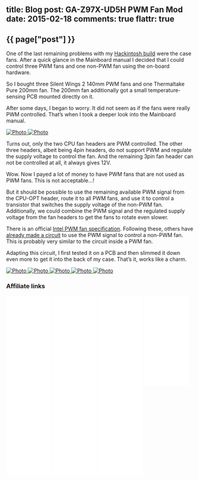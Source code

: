 title: Blog
post: GA-Z97X-UD5H PWM Fan Mod
date: 2015-02-18
comments: true
flattr: true
---

## {{ page["post"] }}
<!--%
from datetime import datetime
date = datetime.strptime(page["date"], "%Y-%m-%d").strftime("%B %d, %Y")
print "*Posted at %s.*" % date
%-->

One of the last remaining problems with my [Hackintosh build](http://xythobuz.de/2015_01_31_hackintosh.html) were the case fans. After a quick glance in the Mainboard manual I decided that I could control three PWM fans and one non-PWM fan using the on-board hardware.

So I bought three Silent Wings 2 140mm PWM fans and one Thermaltake Pure 200mm fan. The 200mm fan additionally got a small temperature-sensing PCB mounted directly on it.

After some days, I began to worry. It did not seem as if the fans were really PWM controlled. That’s when I took a deeper look into the Mainboard manual.

<div class="yoxview">
    <a href="img/fans1.png" class="thumbnail">
        <img src="img/fans1_small.png" alt="Photo" title="Manual excerpt">
    </a>
    <a href="img/fans2.png" class="thumbnail">
        <img src="img/fans2_small.png" alt="Photo" title="Mainboard review excerpt">
    </a>
</div>

Turns out, only the two CPU fan headers are PWM controlled. The other three headers, albeit being 4pin headers, do not support PWM and regulate the supply voltage to control the fan. And the remaining 3pin fan header can not be controlled at all, it always gives 12V.

Wow. Now I payed a lot of money to have PWM fans that are not used as PWM fans. This is not acceptable...!

But it should be possible to use the remaining available PWM signal from the CPU-OPT header, route it to all PWM fans, and use it to control a transistor that switches the supply voltage of the non-PWM fan. Additionally, we could combine the PWM signal and the regulated supply voltage from the fan headers to get the fans to rotate even slower.

There is an official [Intel PWM fan specification](http://www.formfactors.org/developer%5Cspecs%5Crev1_2_public.pdf). Following these, others have [already made a circuit](http://www.techpowerup.com/forums/threads/so-you-want-pwm-control-of-your-3-pin-fan.115752/) to use the PWM signal to control a non-PWM fan. This is probably very similar to the circuit inside a PWM fan.

Adapting this circuit, I first tested it on a PCB and then slimmed it down even more to get it into the back of my case. That’s it, works like a charm.

<div class="yoxview">
    <a href="img/fans3.jpg" class="thumbnail">
        <img src="img/fans3_small.jpg" alt="Photo" title="First schematic drawings">
    </a>
    <a href="img/fans4.jpg" class="thumbnail">
        <img src="img/fans4_small.jpg" alt="Photo" title="Final schematic">
    </a>
    <a href="img/fans5.jpg" class="thumbnail">
        <img src="img/fans5_small.jpg" alt="Photo" title="First PCB test">
    </a>
    <a href="img/fans6.jpg" class="thumbnail">
        <img src="img/fans6_small.jpg" alt="Photo" title="First PCB, wrapped">
    </a>
    <a href="img/fans7.jpg" class="thumbnail">
        <img src="img/fans7_small.jpg" alt="Photo" title="Final form">
    </a>
</div>

### Affiliate links

<iframe style="width:120px;height:240px;" marginwidth="0" marginheight="0" scrolling="no" frameborder="0" src="//ws-eu.amazon-adsystem.com/widgets/q?ServiceVersion=20070822&OneJS=1&Operation=GetAdHtml&MarketPlace=DE&source=ss&ref=ss_til&ad_type=product_link&tracking_id=xythobuzorg-21&marketplace=amazon&region=DE&placement=B00K9R1KLW&asins=B00K9R1KLW&linkId=OCW45GIRZOZFZVS2&show_border=true&link_opens_in_new_window=true">
</iframe>

<iframe style="width:120px;height:240px;" marginwidth="0" marginheight="0" scrolling="no" frameborder="0" src="//ws-eu.amazon-adsystem.com/widgets/q?ServiceVersion=20070822&OneJS=1&Operation=GetAdHtml&MarketPlace=DE&source=ss&ref=ss_til&ad_type=product_link&tracking_id=xythobuzorg-21&marketplace=amazon&region=DE&placement=B00AKO0GRI&asins=B00AKO0GRI&linkId=D6BYOYZ4PQGYKJSV&show_border=true&link_opens_in_new_window=true">
</iframe>

<iframe style="width:120px;height:240px;" marginwidth="0" marginheight="0" scrolling="no" frameborder="0" src="//ws-eu.amazon-adsystem.com/widgets/q?ServiceVersion=20070822&OneJS=1&Operation=GetAdHtml&MarketPlace=DE&source=ss&ref=ss_til&ad_type=product_link&tracking_id=xythobuzorg-21&marketplace=amazon&region=DE&placement=B00KESSNFM&asins=B00KESSNFM&linkId=QRUOKJX7YXKH42UV&show_border=true&link_opens_in_new_window=true">
</iframe>

<iframe style="width:120px;height:240px;" marginwidth="0" marginheight="0" scrolling="no" frameborder="0" src="//ws-eu.amazon-adsystem.com/widgets/q?ServiceVersion=20070822&OneJS=1&Operation=GetAdHtml&MarketPlace=DE&source=ss&ref=ss_til&ad_type=product_link&tracking_id=xythobuzorg-21&marketplace=amazon&region=DE&placement=B005OQIDCC&asins=B005OQIDCC&linkId=XYQ2NBTOZDPGWV77&show_border=true&link_opens_in_new_window=true">
</iframe>

<iframe style="width:120px;height:240px;" marginwidth="0" marginheight="0" scrolling="no" frameborder="0" src="//ws-eu.amazon-adsystem.com/widgets/q?ServiceVersion=20070822&OneJS=1&Operation=GetAdHtml&MarketPlace=DE&source=ss&ref=ss_til&ad_type=product_link&tracking_id=xythobuzorg-21&marketplace=amazon&region=DE&placement=B00KHU1SOK&asins=B00KHU1SOK&linkId=FASON76UURJMIW4H&show_border=true&link_opens_in_new_window=true">
</iframe>

<iframe style="width:120px;height:240px;" marginwidth="0" marginheight="0" scrolling="no" frameborder="0" src="//ws-eu.amazon-adsystem.com/widgets/q?ServiceVersion=20070822&OneJS=1&Operation=GetAdHtml&MarketPlace=DE&source=ss&ref=ss_til&ad_type=product_link&tracking_id=xythobuzorg-21&marketplace=amazon&region=DE&placement=B00188K5FI&asins=B00188K5FI&linkId=ELXR5Y4EAO2YNDKC&show_border=true&link_opens_in_new_window=true">
</iframe>

<iframe style="width:120px;height:240px;" marginwidth="0" marginheight="0" scrolling="no" frameborder="0" src="//ws-eu.amazon-adsystem.com/widgets/q?ServiceVersion=20070822&OneJS=1&Operation=GetAdHtml&MarketPlace=DE&source=ss&ref=ss_til&ad_type=product_link&tracking_id=xythobuzorg-21&marketplace=amazon&region=DE&placement=B00CSM5YJA&asins=B00CSM5YJA&linkId=K6O55EESGTI3BI4H&show_border=true&link_opens_in_new_window=true">
</iframe>

